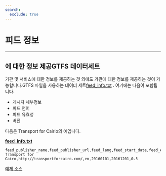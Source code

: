 ```yaml
---
search:
  exclude: true
---
```


# 피드 정보

<hr/>

## 에 대한 정보 제공GTFS 데이터세트

기관 및 서비스에 대한 정보를 제공하는 것 외에도 기관에 대한 정보를 제공하는 것이 가능합니다.GTFS 파일을 사용하는 데이터 세트[feed_info.txt](../../reference/#feed_infotxt) . 여기에는 다음이 포함됩니다.

- 게시자 세부정보
- 피드 언어
- 피드 유효성
- 버전

다음은 Transport for Cairio의 예입니다.

[**feed_info.txt**](../../reference/#feed_infotxt)

    feed_publisher_name,feed_publisher_url,feed_lang,feed_start_date,feed_end_date,feed_version
    Transport for Cairo,http://transportforcairo.com/,en,20160101,20161201,0.5

[예제 소스](https://github.com/transportforcairo/Metro-GTFS/archive/master.zip#Metro-GTFS-master)
